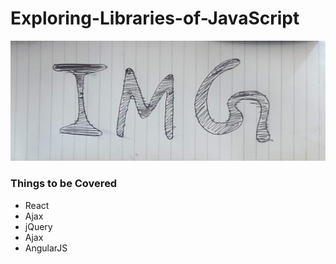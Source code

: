 # Exploring-Libraries-of-JavaScript

![](IMG.jpg)

### Things to be Covered
* React
* Ajax
* jQuery
* Ajax
* AngularJS

